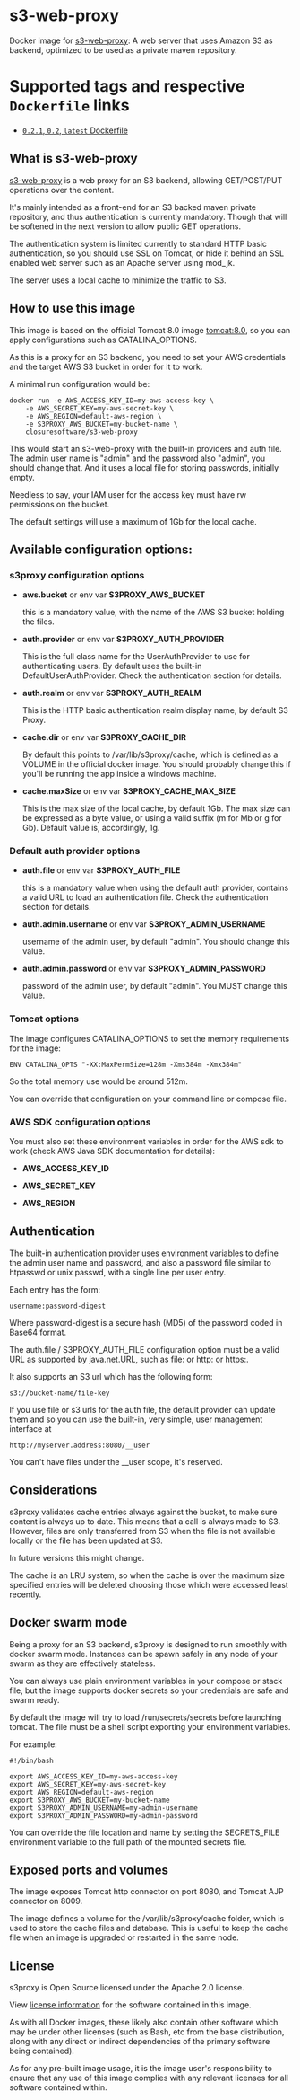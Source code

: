 # s3-web-proxy
Docker image for [s3-web-proxy](https://github.com/closuresoftware/s3-web-proxy): A web server that uses Amazon S3 as backend, optimized to be used as a private maven repository.

# Supported tags and respective `Dockerfile` links

-	[`0.2.1`, `0.2`, `latest` Dockerfile](https://github.com/closuresoftware/s3-web-proxy-docker/blob/master/Dockerfile)

## What is s3-web-proxy

[s3-web-proxy](https://github.com/closuresoftware/s3-web-proxy) is a web proxy for an S3 backend, allowing GET/POST/PUT operations over the content.

It's mainly intended as a front-end for an S3 backed maven private repository, and thus authentication
is currently mandatory. Though that will be softened in the next version to allow public
GET operations.

The authentication system is limited currently to standard HTTP basic authentication,
 so you should use SSL on Tomcat, or hide it behind an SSL enabled web server such as 
 an Apache server using mod_jk.
 
The server uses a local cache to minimize the traffic to S3.

## How to use this image

This image is based on the official Tomcat 8.0 image [tomcat:8.0](https://hub.docker.com/_/tomcat/), so you can apply configurations such as CATALINA_OPTIONS.

As this is a proxy for an S3 backend, you need to set your AWS credentials and the target AWS S3 bucket in
order for it to work.

A minimal run configuration would be:

    docker run -e AWS_ACCESS_KEY_ID=my-aws-access-key \
        -e AWS_SECRET_KEY=my-aws-secret-key \
        -e AWS_REGION=default-aws-region \
        -e S3PROXY_AWS_BUCKET=my-bucket-name \
        closuresoftware/s3-web-proxy

This would start an s3-web-proxy with the built-in providers and auth file. 
The admin user name is "admin" and the password also "admin", you should change that.
And it uses a local file for storing passwords, initially empty.

Needless to say, your IAM user for the access key must have rw permissions on the bucket.

The default settings will use a maximum of 1Gb for the local cache.

## Available configuration options:

### s3proxy configuration options

* **aws.bucket** or env var **S3PROXY_AWS_BUCKET**

    this is a mandatory value, with the name of the AWS S3 bucket holding the files.
    
* **auth.provider** or env var **S3PROXY_AUTH_PROVIDER**

    This is the full class name for the UserAuthProvider to use for authenticating users.
    By default uses the built-in DefaultUserAuthProvider.
    Check the authentication section for details.

* **auth.realm** or env var **S3PROXY_AUTH_REALM**

    This is the HTTP basic authentication realm display name, by default S3 Proxy.
    
* **cache.dir** or env var **S3PROXY_CACHE_DIR**

    By default this points to /var/lib/s3proxy/cache, which is defined as a
    VOLUME in the official docker image. You should probably change this
    if you'll be running the app inside a windows machine.
    
* **cache.maxSize** or env var **S3PROXY_CACHE_MAX_SIZE**

    This is the max size of the local cache, by default 1Gb. The max size can be expressed
    as a byte value, or using a valid suffix (m for Mb or g for Gb). Default value is, accordingly,
    1g.
    
### Default auth provider options

* **auth.file** or env var **S3PROXY_AUTH_FILE**

    this is a mandatory value when using the default auth provider, contains a valid URL to load an authentication
    file. Check the authentication section for details.
    
* **auth.admin.username** or env var **S3PROXY_ADMIN_USERNAME**

    username of the admin user, by default "admin". You should change this value.

* **auth.admin.password** or env var **S3PROXY_ADMIN_PASSWORD**

    password of the admin user, by default "admin". You MUST change this value.

### Tomcat options

The image configures CATALINA_OPTIONS to set the memory requirements for the image:

    ENV CATALINA_OPTS "-XX:MaxPermSize=128m -Xms384m -Xmx384m"

So the total memory use would be around 512m.

You can override that configuration on your command line or compose file.

### AWS SDK configuration options

You must also set these environment variables in order for the AWS sdk to work (check AWS Java SDK documentation for details):

* **AWS_ACCESS_KEY_ID**

* **AWS_SECRET_KEY**

* **AWS_REGION**

## Authentication

The built-in authentication provider uses environment variables to define the admin user name and password,
and also a password file similar to htpasswd or unix passwd, with a single line per user entry.

Each entry has the form:

    username:password-digest

Where password-digest is a secure hash (MD5) of the password coded in Base64 format.

The auth.file / S3PROXY_AUTH_FILE configuration option
must be a valid URL as supported by java.net.URL, such as file: or http: or https:.

It also supports an S3 url which has the following form:

    s3://bucket-name/file-key
    
If you use file or s3 urls for the auth file, the default provider can update them and so
you can use the built-in, very simple, user management interface at

    http://myserver.address:8080/__user
    
You can't have files under the __user scope, it's reserved. 

## Considerations

s3proxy validates cache entries always against the bucket, to make sure content is always
up to date. This means that a call is always made to S3. However, files are only transferred
from S3 when the file is not available locally or the file has been updated at S3.

In future versions this might change.

The cache is an LRU system, so when the cache is over the maximum size specified entries will
be deleted choosing those which were accessed least recently.

## Docker swarm mode

Being a proxy for an S3 backend, s3proxy is designed to run smoothly with docker swarm mode.
Instances can be spawn safely in any node of your swarm as they are effectively stateless.

You can always use plain environment variables in your compose or stack file, but the image
supports docker secrets so your credentials are safe and swarm ready.

By default the image will try to load /run/secrets/secrets before launching tomcat.
The file must be a shell script exporting your environment variables.

For example:

    #!/bin/bash
    
    export AWS_ACCESS_KEY_ID=my-aws-access-key
    export AWS_SECRET_KEY=my-aws-secret-key
    export AWS_REGION=default-aws-region 
    export S3PROXY_AWS_BUCKET=my-bucket-name
    export S3PROXY_ADMIN_USERNAME=my-admin-username
    export S3PROXY_ADMIN_PASSWORD=my-admin-password


You can override the file location and name by setting the SECRETS_FILE environment variable
to the full path of the mounted secrets file.

## Exposed ports and volumes

The image exposes Tomcat http connector on port 8080, and Tomcat AJP connector on 8009.


The image defines a volume for the /var/lib/s3proxy/cache folder, which is used to store
the cache files and database. This is useful to keep the cache file when an image is upgraded 
or restarted in the same node.
## License

s3proxy is Open Source licensed under the Apache 2.0 license.

View [license information](https://www.apache.org/licenses/LICENSE-2.0) for the software contained in this image.

As with all Docker images, these likely also contain other software which may be under other licenses 
(such as Bash, etc from the base distribution, along with any direct or 
indirect dependencies of the primary software being contained).

As for any pre-built image usage, it is the image user's responsibility to ensure that 
any use of this image complies with any relevant 
licenses for all software contained within.
